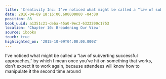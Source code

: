 ```yaml
---
title: 'Creativity Inc: I’ve noticed what might be called a “law of subverting succe…'
date: 2016-04-09 18:16:00.600000000 -04:00
position: 88
book_uuid: a1351c21-deba-45a0-9ec2-6322200c1753
location: 'Chapter 10: Broadening Our View'
source: ibooks
touch: true
highlighted_on: '2015-10-09T04:00:00.000Z'
---
```


I’ve noticed what might be called a “law of subverting successful approaches,” by which I mean once you’ve hit on something that works, don’t expect it to work again, because attendees will know how to manipulate it the second time around